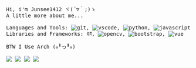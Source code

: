 <pre>
Hi, i'm Junsee1412 ヾ(´▽｀;)ゝ
A little more about me...

Languages and Tools: <img src="https://img.icons8.com/color/14/undefined/git.png"  alt="git">, <img src="https://img.icons8.com/color/14/undefined/visual-studio-code-2019.png" alt="vscode">, <img src="https://img.icons8.com/color/14/undefined/python--v1.png" alt="python">, <img src="https://img.icons8.com/color/14/undefined/javascript--v1.png" alt="javascript">, <img src="https://img.icons8.com/color/14/undefined/html-5--v1.png" alt="html">, <img src="https://img.icons8.com/color/14/undefined/css3.png" alt="css">, <img src="https://img.icons8.com/color/14/undefined/java-coffee-cup-logo--v1.png" alt="java">, <img src="https://upload.wikimedia.org/wikipedia/commons/6/6a/Godot_icon.svg" width="14px" alt="godot">, <img src="https://upload.wikimedia.org/wikipedia/commons/9/95/Android_Studio_Icon_3.6.svg" width="12px" alt="androidstudio">
Libraries and Frameworks: <img src="https://www.qt.io/hubfs/qt-design-system/assets/logos/qt-logo.svg" width="14px" alt="qt">, <img src="https://img.icons8.com/color/14/undefined/opencv.png"  alt="opencv">, <img src="https://img.icons8.com/color/14/undefined/bootstrap.png" alt="bootstrap">, <img src="https://img.icons8.com/color/14/undefined/vue-js.png" alt="vue">

BTW I Use Arch (๑╹っ╹๑)

<a href="https://www.facebook.com/junsee1412/" target="_blank" rel="noopener noreferrer"><img src="https://img.icons8.com/color/20/undefined/facebook-new.png"/></a> <a href="https://twitter.com/junsee1412" target="_blank" rel="noopener noreferrer"><img src="https://img.icons8.com/color/20/undefined/twitter-circled--v1.png"/></a> <a href="https://www.pinterest.com/junsee1412/" target="_blank" rel="noopener noreferrer"><img src="https://img.icons8.com/color/20/undefined/pinterest--v1.png"/></a> <a href="mailto:junsee1412@protonmail.com"><img src="https://img.icons8.com/color/20/undefined/circled-envelope.png"/></a> </pre>

<!-- <img src="https://github-readme-stats.vercel.app/api?username=junsee1412&theme=graywhite&show_icons=true" width="380px" alt="stats">
<img src="https://github-readme-streak-stats.herokuapp.com?user=junsee1412&theme=graywhite&date_format=M%20j%5B%2C%20Y%5D" width="380px" alt="streak">
<img src="https://github-readme-stats.vercel.app/api/top-langs/?username=junsee1412&layout=compact&theme=graywhite" width="380px" alt="vercel"> -->